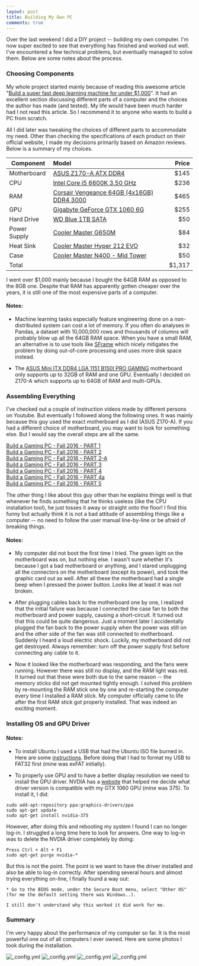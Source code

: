 ```yaml
---
layout: post
title: Building My Own PC
comments: true
---
```


Over the last weekend I did a DIY project -- building my own computer. I'm now super excited to see that everything has finished and worked out well. I've encountered a few technical problems, but eventually managed to solve them. Below are some notes about the process.

### Choosing Components

My whole project started mainly because of reading this awesome article "[Build a super fast deep learning machine for under $1,000](https://www.oreilly.com/learning/build-a-super-fast-deep-learning-machine-for-under-1000)". It had an excellent section discussing different parts of a computer and the choices the author has made (and tested). My life would have been much harder had I not read this article. So I recommend it to anyone who wants to build a PC from scratch.

All I did later was tweaking the choices of different parts to accommodate my need. Other than checking the specifications of each product on their official website, I made my decisions primarily based on Amazon reviews. Below is a summary of my choices.

| Component     | Model |  Price |
| ------------- |:------| ------:|
| Motherboard   |[ASUS Z170-A ATX DDR4](https://www.amazon.com/gp/product/B012NH05UW/ref=oh_aui_detailpage_o02_s01?ie=UTF8&psc=1) | $145 |
| CPU           |[Intel Core i5 6600K 3.50 GHz](https://www.amazon.com/gp/product/B012M8M7TY/ref=oh_aui_detailpage_o02_s01?ie=UTF8&psc=1)  |    $236 |
| RAM           |[Corsair Vengeance 64GB (4x16GB) DDR4 3000](https://www.amazon.com/gp/product/B01HKF3TXM/ref=oh_aui_detailpage_o02_s00?ie=UTF8&psc=1)       |   $465   |
| GPU           |[Gigabyte GeForce GTX 1060 6G](https://www.amazon.com/gp/product/B01JNUO6BG/ref=oh_aui_detailpage_o02_s01?ie=UTF8&psc=1)      |     $255 |
| Hard Drive    |[WD Blue 1TB SATA](https://www.amazon.com/gp/product/B0088PUEPK/ref=oh_aui_detailpage_o02_s01?ie=UTF8&psc=1)  |  $50 |
| Power Supply  |[Cooler Master G650M](https://www.amazon.com/gp/product/B00MAZK6IO/ref=oh_aui_detailpage_o01_s00?ie=UTF8&psc=1)       |    $84 |
| Heat Sink     |[Cooler Master Hyper 212 EVO](https://www.amazon.com/gp/product/B005O65JXI/ref=oh_aui_detailpage_o01_s01?ie=UTF8&psc=1)       |     $32 |
| Case          |[Cooler Master N400 - Mid Tower](https://www.amazon.com/gp/product/B00DKXXBU0/ref=oh_aui_detailpage_o01_s00?ie=UTF8&psc=1)       |     $50 |
| Total         |       |     $1,317 |

I went over $1,000 mainly because I bought the 64GB RAM as opposed to the 8GB one. Despite that RAM has apparently gotten cheaper over the years, it is still one of the most expensive parts of a computer.


#### Notes:
  * Machine learning tasks especially feature engineering done on a non-distributed system can cost a lot of memory. If you often do analyses in Pandas, a dataset with 10,000,000 rows and thousands of columns will probably blow up all the 64GB RAM space. When you have a small RAM, an alternative is to use tools like [SFrame](https://github.com/turi-code/SFrame) which nicely mitigates the problem by doing out-of-core processing and uses more disk space instead.

  * The [ASUS Mini ITX DDR4 LGA 1151 B150I PRO GAMING](https://www.asus.com/us/Motherboards/B150I-PRO-GAMING-WIFI-AURA/) motherboard only supports up to 32GB of RAM and one GPU. Eventually I decided on Z170-A which supports up to 64GB of RAM and multi-GPUs.


### Assembling Everything

I've checked out a couple of instruction videos made by different persons on Youtube. But eventually I followed along the following ones. It was mainly because this guy used the exact motherboard as I did (ASUS Z170-A). If you had a different choice of motherboard, you may want to look for something else. But I would say the overall steps are all the same.

[Build a Gaming PC - Fall 2016 - PART 1](https://www.youtube.com/watch?v=xke5Kn51vqI)    
[Build a Gaming PC - Fall 2016 - PART 2](https://www.youtube.com/watch?v=jnBG8y0zPBM)  
[Build a Gaming PC - Fall 2016 - PART 2-A](https://www.youtube.com/watch?v=pJGz-grwSlQ)  
[Build a Gaming PC - Fall 2016 - PART 3](https://www.youtube.com/watch?v=pauR2zeGhoA)  
[Build a Gaming PC - Fall 2016 - PART 4](https://www.youtube.com/watch?v=fDzX-usyrZY&t=638s)  
[Build a Gaming PC - Fall 2016 - PART 4a](https://www.youtube.com/watch?v=27z3EJLAbn0&t=103s)  
[Build a Gaming PC - Fall 2016 - PART 5](https://www.youtube.com/watch?v=WSmCFIkjgko)  

The other thing I like about this guy other than he explains things well is that whenever he finds something that he thinks useless (like the CPU installation tool), he just tosses it away or straight onto the floor! I find this funny but actually think it is not a bad attitude of assembling things like a computer -- no need to follow the user manual line-by-line or be afraid of breaking things.  

#### Notes:  
  * My computer did not boot the first time I tried. The green light on the motherboard was on, but nothing else. I wasn't sure whether it's because I got a bad motherboard or anything, and I stared unplugging all the connectors on the motherboard (except its power), and took the graphic card out as well. After all these the motherboard had a single beep when I pressed the power button. Looks like at least it was not broken.

  * After plugging cables back to the motherboard one by one, I realized that the initial failure was because I connected the case fan to both the motherboard and power supply, causing a short-circuit. It turned out that this could be quite dangerous. Just a moment later I accidentally plugged the fan back to the power supply when the power was still on and the other side of the fan was still connected to motherboard. Suddenly I heard a loud electric shock. Luckily, my motherboard did not get destroyed. Always remember: turn off the power supply first before connecting any cable to it.

  * Now it looked like the motherboard was responding, and the fans were running. However there was still no display, and the RAM light was red. It turned out that these were both due to the same reason -- the memory sticks did not get mounted tightly enough. I solved this problem by re-mounting the RAM stick one by one and re-starting the computer every time I installed a RAM stick. My computer officially came to life after the first RAM stick got properly installed. That was indeed an exciting moment.   



### Installing OS and GPU Driver

#### Notes:
  * To install Ubuntu I used a USB that had the Ubuntu ISO file burned in. Here are some [instructions](https://www.ubuntu.com/download/desktop/create-a-usb-stick-on-macos). Before doing that I had to format my USB to FAT32 first (mine was exFAT initially).

  * To properly use GPU and to have a better display resolution we need to install the GPU driver. NVDIA has a [website](http://www.nvidia.com/Download/index.aspx) that helped me decide what driver version is compatible with my GTX 1060 GPU (mine was 375). To install it, I did:
  ```
  sudo add-apt-repository ppa:graphics-drivers/ppa
  sudo apt-get update
  sudo apt-get install nvidia-375
  ```
  However, after doing this and rebooting my system I found I can no longer log-in. I struggled a long time here to look for answers. One way to log-in was to delete the NVDIA driver completely by doing:
  ```
  Press Ctrl + Alt + F1
  sudo apt-get purge nvidia-*
  ```
  But this is not the point. The point is we want to have the driver installed and also be able to log-in correctly. After spending several hours and almost trying everything on-line, I finally found a way out:

    * Go to the BIOS mode, under the Secure Boot menu, select "Other OS" (for me the default setting there was Windows..).

    I still don't understand why this worked it did work for me.


### Summary

I'm very happy about the performance of my computer so far. It is the most powerful one out of all computers I ever owned. Here are some photos I took during the installation.

![_config.yml](/images/2017-03-01-build_a_pc/IMG_0730.jpg)
![_config.yml](/images/2017-03-01-build_a_pc/IMG_0737.jpg)
![_config.yml](/images/2017-03-01-build_a_pc/IMG_0740.jpg)
![_config.yml](/images/2017-03-01-build_a_pc/IMG_0741.jpg)
